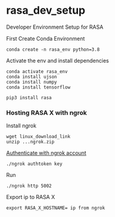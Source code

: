 # rasa_dev_setup
Developer Environment Setup for RASA

First Create Conda Environment
```
conda create -n rasa_env python=3.8
```
Activate the env and install dependencies
```
conda activate rasa_env
conda install ujson
conda install numpy
conda install tensorflow
```
```
pip3 install rasa
```

### Hosting RASA X with ngrok

Install ngrok
```
wget linux_download_link
unzip ...ngrok.zip
```

[Authenticate with ngrok account](https://dashboard.ngrok.com/get-started/setup)
```
./ngrok authtoken key
```

Run
```
./ngrok http 5002
```

Export ip to RASA X
```
export RASA_X_HOSTNAME= ip from ngrok 
```
